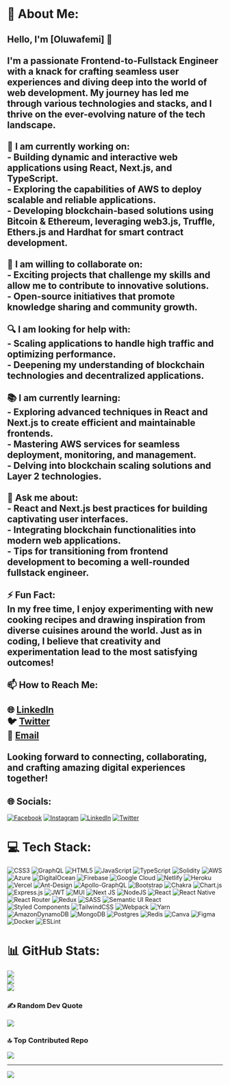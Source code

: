 # 💫 About Me:
## Hello, I'm [Oluwafemi] 👋<br><br>I'm a passionate Frontend-to-Fullstack Engineer with a knack for crafting seamless user experiences and diving deep into the world of web development. My journey has led me through various technologies and stacks, and I thrive on the ever-evolving nature of the tech landscape.<br><br>🔭 I am currently working on:<br>- Building dynamic and interactive web applications using React, Next.js, and TypeScript.<br>- Exploring the capabilities of AWS to deploy scalable and reliable applications.<br>- Developing blockchain-based solutions using Bitcoin & Ethereum, leveraging web3.js, Truffle, Ethers.js and Hardhat for smart contract development.<br><br>🤝 I am willing to collaborate on:<br>- Exciting projects that challenge my skills and allow me to contribute to innovative solutions.<br>- Open-source initiatives that promote knowledge sharing and community growth.<br><br>🔍 I am looking for help with:<br>- Scaling applications to handle high traffic and optimizing performance.<br>- Deepening my understanding of blockchain technologies and decentralized applications.<br><br>📚 I am currently learning:<br>- Exploring advanced techniques in React and Next.js to create efficient and maintainable frontends.<br>- Mastering AWS services for seamless deployment, monitoring, and management.<br>- Delving into blockchain scaling solutions and Layer 2 technologies.<br><br>💬 Ask me about:<br>- React and Next.js best practices for building captivating user interfaces.<br>- Integrating blockchain functionalities into modern web applications.<br>- Tips for transitioning from frontend development to becoming a well-rounded fullstack engineer.<br><br>⚡ Fun Fact:<br>In my free time, I enjoy experimenting with new cooking recipes and drawing inspiration from diverse cuisines around the world. Just as in coding, I believe that creativity and experimentation lead to the most satisfying outcomes!<br><br>📫 How to Reach Me:<br><br>🌐 [LinkedIn](https://www.linkedin.com/in/femiakinsiku/)<br>🐦 [Twitter](https://twitter.com/david_akinsiku)<br>📧 [Email](mailto:akinsiku13@gmail.com)<br><br>Looking forward to connecting, collaborating, and crafting amazing digital experiences together!<br>


## 🌐 Socials:
[![Facebook](https://img.shields.io/badge/Facebook-%231877F2.svg?logo=Facebook&logoColor=white)](https://facebook.com/femi.akinsiku.5) [![Instagram](https://img.shields.io/badge/Instagram-%23E4405F.svg?logo=Instagram&logoColor=white)](https://instagram.com/akinsikuoluwafemi) [![LinkedIn](https://img.shields.io/badge/LinkedIn-%230077B5.svg?logo=linkedin&logoColor=white)](https://linkedin.com/in/femiakinsiku) [![Twitter](https://img.shields.io/badge/Twitter-%231DA1F2.svg?logo=Twitter&logoColor=white)](https://twitter.com/david_akinsiku) 

# 💻 Tech Stack:
![CSS3](https://img.shields.io/badge/css3-%231572B6.svg?style=plastic&logo=css3&logoColor=white) ![GraphQL](https://img.shields.io/badge/-GraphQL-E10098?style=plastic&logo=graphql&logoColor=white) ![HTML5](https://img.shields.io/badge/html5-%23E34F26.svg?style=plastic&logo=html5&logoColor=white) ![JavaScript](https://img.shields.io/badge/javascript-%23323330.svg?style=plastic&logo=javascript&logoColor=%23F7DF1E) ![TypeScript](https://img.shields.io/badge/typescript-%23007ACC.svg?style=plastic&logo=typescript&logoColor=white) ![Solidity](https://img.shields.io/badge/Solidity-%23363636.svg?style=plastic&logo=solidity&logoColor=white) ![AWS](https://img.shields.io/badge/AWS-%23FF9900.svg?style=plastic&logo=amazon-aws&logoColor=white) ![Azure](https://img.shields.io/badge/azure-%230072C6.svg?style=plastic&logo=azure-devops&logoColor=white) ![DigitalOcean](https://img.shields.io/badge/DigitalOcean-%230167ff.svg?style=plastic&logo=digitalOcean&logoColor=white) ![Firebase](https://img.shields.io/badge/firebase-%23039BE5.svg?style=plastic&logo=firebase) ![Google Cloud](https://img.shields.io/badge/Google%20Cloud-%234285F4.svg?style=plastic&logo=google-cloud&logoColor=white) ![Netlify](https://img.shields.io/badge/netlify-%23000000.svg?style=plastic&logo=netlify&logoColor=#00C7B7) ![Heroku](https://img.shields.io/badge/heroku-%23430098.svg?style=plastic&logo=heroku&logoColor=white) ![Vercel](https://img.shields.io/badge/vercel-%23000000.svg?style=plastic&logo=vercel&logoColor=white) ![Ant-Design](https://img.shields.io/badge/-AntDesign-%230170FE?style=plastic&logo=ant-design&logoColor=white) ![Apollo-GraphQL](https://img.shields.io/badge/-ApolloGraphQL-311C87?style=plastic&logo=apollo-graphql) ![Bootstrap](https://img.shields.io/badge/bootstrap-%23563D7C.svg?style=plastic&logo=bootstrap&logoColor=white) ![Chakra](https://img.shields.io/badge/chakra-%234ED1C5.svg?style=plastic&logo=chakraui&logoColor=white) ![Chart.js](https://img.shields.io/badge/chart.js-F5788D.svg?style=plastic&logo=chart.js&logoColor=white) ![Express.js](https://img.shields.io/badge/express.js-%23404d59.svg?style=plastic&logo=express&logoColor=%2361DAFB) ![JWT](https://img.shields.io/badge/JWT-black?style=plastic&logo=JSON%20web%20tokens) ![MUI](https://img.shields.io/badge/MUI-%230081CB.svg?style=plastic&logo=material-ui&logoColor=white) ![Next JS](https://img.shields.io/badge/Next-black?style=plastic&logo=next.js&logoColor=white) ![NodeJS](https://img.shields.io/badge/node.js-6DA55F?style=plastic&logo=node.js&logoColor=white) ![React](https://img.shields.io/badge/react-%2320232a.svg?style=plastic&logo=react&logoColor=%2361DAFB) ![React Native](https://img.shields.io/badge/react_native-%2320232a.svg?style=plastic&logo=react&logoColor=%2361DAFB) ![React Router](https://img.shields.io/badge/React_Router-CA4245?style=plastic&logo=react-router&logoColor=white) ![Redux](https://img.shields.io/badge/redux-%23593d88.svg?style=plastic&logo=redux&logoColor=white) ![SASS](https://img.shields.io/badge/SASS-hotpink.svg?style=plastic&logo=SASS&logoColor=white) ![Semantic UI React](https://img.shields.io/badge/Semantic%20UI%20React-%2335BDB2.svg?style=plastic&logo=SemanticUIReact&logoColor=white) ![Styled Components](https://img.shields.io/badge/styled--components-DB7093?style=plastic&logo=styled-components&logoColor=white) ![TailwindCSS](https://img.shields.io/badge/tailwindcss-%2338B2AC.svg?style=plastic&logo=tailwind-css&logoColor=white) ![Webpack](https://img.shields.io/badge/webpack-%238DD6F9.svg?style=plastic&logo=webpack&logoColor=black) ![Yarn](https://img.shields.io/badge/yarn-%232C8EBB.svg?style=plastic&logo=yarn&logoColor=white) ![AmazonDynamoDB](https://img.shields.io/badge/Amazon%20DynamoDB-4053D6?style=plastic&logo=Amazon%20DynamoDB&logoColor=white) ![MongoDB](https://img.shields.io/badge/MongoDB-%234ea94b.svg?style=plastic&logo=mongodb&logoColor=white) ![Postgres](https://img.shields.io/badge/postgres-%23316192.svg?style=plastic&logo=postgresql&logoColor=white) ![Redis](https://img.shields.io/badge/redis-%23DD0031.svg?style=plastic&logo=redis&logoColor=white) ![Canva](https://img.shields.io/badge/Canva-%2300C4CC.svg?style=plastic&logo=Canva&logoColor=white) 	![Figma](https://img.shields.io/badge/figma-%23F24E1E.svg?style=plastic&logo=figma&logoColor=white) ![Docker](https://img.shields.io/badge/docker-%230db7ed.svg?style=plastic&logo=docker&logoColor=white) ![ESLint](https://img.shields.io/badge/ESLint-4B3263?style=plastic&logo=eslint&logoColor=white)
# 📊 GitHub Stats:
![](https://github-readme-stats.vercel.app/api?username=akinsikuoluwafemi&theme=dark&hide_border=false&include_all_commits=false&count_private=false)<br/>
![](https://github-readme-streak-stats.herokuapp.com/?user=akinsikuoluwafemi&theme=dark&hide_border=false)<br/>
![](https://github-readme-stats.vercel.app/api/top-langs/?username=akinsikuoluwafemi&theme=dark&hide_border=false&include_all_commits=false&count_private=false&layout=compact)

### ✍️ Random Dev Quote
![](https://quotes-github-readme.vercel.app/api?type=horizontal&theme=radical)

### 🔝 Top Contributed Repo
![](https://github-contributor-stats.vercel.app/api?username=akinsikuoluwafemi&limit=5&theme=dark&combine_all_yearly_contributions=true)

---
[![](https://visitcount.itsvg.in/api?id=akinsikuoluwafemi&icon=0&color=1)](https://visitcount.itsvg.in)

<!-- Proudly created with GPRM ( https://gprm.itsvg.in ) -->
